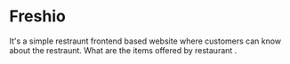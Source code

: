 # Freshio
It's a simple restraunt frontend based website where customers can know about the restraunt.
What are the items offered by restaurant .

